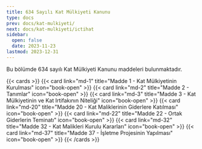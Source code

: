 ```yaml
---
title: 634 Sayılı Kat Mülkiyeti Kanunu
type: docs
prev: docs/kat-mulkiyeti/
next: docs/kat-mulkiyeti/ictihat
sidebar:
  open: false
  date: 2023-11-23
lastmod: 2023-12-31
---
```


Bu bölümde 634 sayılı Kat Mülkiyeti Kanunu maddeleri bulunmaktadır.

{{< cards >}}
{{< card link="md-1" title="Madde 1 - Kat Mülkiyetinin Kurulması" icon="book-open" >}}
{{< card link="md-2" title="Madde 2 - Tanımlar" icon="book-open" >}}
{{< card link="md-3" title="Madde 3 - Kat Mülkiyetinin ve Kat Irtifakının Niteliği" icon="book-open" >}}
{{< card link="md-20" title="Madde 20 - Kat Maliklerinin Giderlere Katılması" icon="book-open" >}}
{{< card link="md-22" title="Madde 22 - Ortak Giderlerin Teminatı" icon="book-open" >}}
{{< card link="md-32" title="Madde 32 - Kat Malikleri Kurulu Kararları" icon="book-open" >}}
{{< card link="md-37" title="Madde 37 - İşletme Projesinin Yapılması" icon="book-open" >}}
{{< /cards >}}
